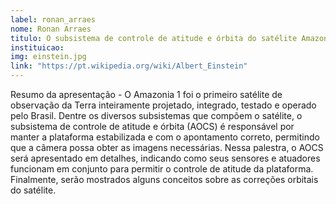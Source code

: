 ```yaml
---
label: ronan_arraes
nome: Ronan Arraes
titulo: O subsistema de controle de atitude e órbita do satélite Amazonia 1
instituicao:
img: einstein.jpg
link: "https://pt.wikipedia.org/wiki/Albert_Einstein"
---
```


Resumo da apresentação - O Amazonia 1 foi o primeiro satélite de observação da Terra inteiramente projetado, integrado, testado e operado pelo Brasil. Dentre os diversos 
subsistemas que compõem o satélite, o subsistema de controle de atitude e órbita (AOCS) é responsável por manter a plataforma estabilizada e com o apontamento correto, 
permitindo que a câmera possa obter as imagens necessárias. Nessa palestra, o AOCS será apresentado em detalhes, indicando como seus sensores e atuadores funcionam em 
conjunto para permitir o controle de atitude da plataforma. Finalmente, serão mostrados alguns conceitos sobre as correções orbitais do satélite.
